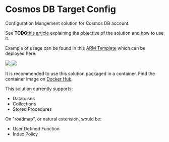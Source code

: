 # Cosmos DB Target Config

Configuration Mangement solution for  Cosmos DB account.

See **TODO**[this article]() explaining the objective of the solution and how to use it.

Example of usage can be found in this [ARM Template](https://github.com/vplauzon/cosmos-db-target-config/blob/master/Deployment/azuredeploy.json) which can be deployed here:

<a href="https://portal.azure.com/#create/Microsoft.Template/uri/https%3A%2F%2Fraw.githubusercontent.com%2Fvplauzon%2Fcosmos-db-target-config%2Fmaster%2FDeployment%2Fazuredeploy.json" target="_blank">
    <img src="http://azuredeploy.net/deploybutton.png"/>
</a>
<a href="http://armviz.io/#/?load=https%3A%2F%2Fraw.githubusercontent.com%2Fvplauzon%2Fcosmos-db-target-config%2Fmaster%2FDeployment%2Fazuredeploy.json" target="_blank">
    <img src="http://armviz.io/visualizebutton.png"/>
</a>

It is recommended to use this solution packaged in a container.  Find the container image on [Docker Hub](https://hub.docker.com/r/vplauzon/cosmos-db-target-config/).

This solution currently supports:

* Databases
* Collections
* Stored Procedures

On "roadmap", or natural extension, would be:

* User Defined Function
* Index Policy